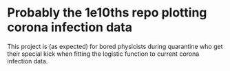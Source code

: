# Probably the 1e10ths repo plotting corona infection data

This project is (as expected) for bored physicists during quarantine who get their special 
kick when fitting the logistic function to current corona infection data. 


